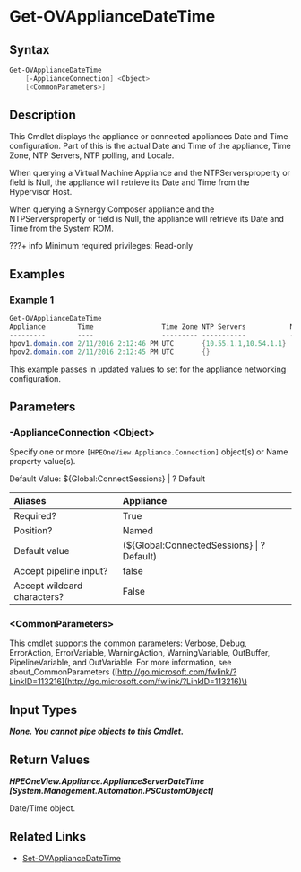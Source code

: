 ﻿---
description: Get Appliance Date/Time Configuration.
---

# Get-OVApplianceDateTime

## Syntax

```powershell
Get-OVApplianceDateTime
    [-ApplianceConnection] <Object>
    [<CommonParameters>]
```

## Description

This Cmdlet displays the appliance or connected appliances Date and Time configuration. Part of this is the actual Date and Time of the appliance, Time Zone, NTP Servers, NTP polling, and Locale.

When querying a Virtual Machine Appliance and the NTPServersproperty or field is Null, the appliance will retrieve its Date and Time from the Hypervisor Host.

When querying a Synergy Composer appliance and the NTPServersproperty or field is Null, the appliance will retrieve its Date and Time from the System ROM.

???+ info
Minimum required privileges: Read-only

## Examples

###  Example 1 

```powershell
Get-OVApplianceDateTime
Appliance        Time                 Time Zone NTP Servers           NTP Polling
---------        ----                 --------- -----------           -----------
hpov1.domain.com 2/11/2016 2:12:46 PM UTC       {10.55.1.1,10.54.1.1}
hpov2.domain.com 2/11/2016 2:12:45 PM UTC       {}
```

This example passes in updated values to set for the appliance networking configuration.

## Parameters

### -ApplianceConnection &lt;Object&gt;

Specify one or more `[HPEOneView.Appliance.Connection]` object(s) or Name property value(s).

Default Value: ${Global:ConnectSessions} | ? Default

| Aliases | Appliance |
| :--- | :--- |
| Required? | True |
| Position? | Named |
| Default value | (${Global:ConnectedSessions} &vert; ? Default) |
| Accept pipeline input? | false |
| Accept wildcard characters? | False |

### &lt;CommonParameters&gt;

This cmdlet supports the common parameters: Verbose, Debug, ErrorAction, ErrorVariable, WarningAction, WarningVariable, OutBuffer, PipelineVariable, and OutVariable. For more information, see about\_CommonParameters \([http://go.microsoft.com/fwlink/?LinkID=113216](http://go.microsoft.com/fwlink/?LinkID=113216)\)

## Input Types

_**None.  You cannot pipe objects to this Cmdlet.**_

## Return Values

_**HPEOneView.Appliance.ApplianceServerDateTime [System.Management.Automation.PSCustomObject]**_

Date/Time object.

## Related Links

* [Set-OVApplianceDateTime](set-ovappliancedatetime.md)
